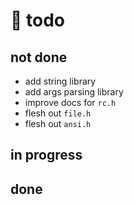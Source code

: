 # 📃 todo

## not done

- add string library
- add args parsing library
- improve docs for `rc.h`
- flesh out `file.h`
- flesh out `ansi.h`

## in progress

## done

